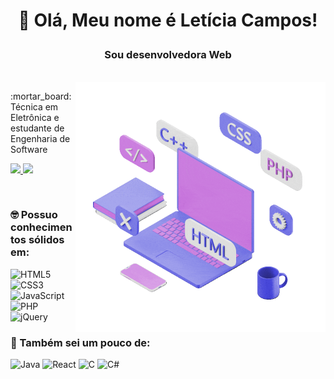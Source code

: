 # <p align=center> :wave: Olá, Meu nome é Letícia Campos!
### <p align=center> Sou desenvolvedora Web
  
<br>
  
<img src="gif-computer.gif" alt="Gif" width="400" align="right"/>
                                               
<p align="left">                                               
:mortar_board: Técnica em Eletrônica e estudante de Engenharia de Software
</p>      
<p align="left">
 <a href="https://www.linkedin.com/in/letícia-campos-09a7a4224" alt="linkedin" target="_blank">
  <img src="https://img.shields.io/badge/LinkedIn-0077B5?style=for-the-badge&logo=linkedin&logoColor=white">
  </a>
  <a href="mailto:scleticiaa@gmail.com" alt="gmail" target="_blank">
  <img src="https://img.shields.io/badge/Gmail-D14836?style=for-the-badge&logo=gmail&logoColor=white">
  </a>
</p>                                                                                                                        
 
  <br>

### :nerd_face: Possuo conhecimentos sólidos em:
![HTML5](https://img.shields.io/badge/HTML5-E34F26?style=for-the-badge&logo=html5&logoColor=white)
![CSS3](https://img.shields.io/badge/CSS3-1572B6?style=for-the-badge&logo=css3&logoColor=white)
![JavaScript](https://img.shields.io/badge/JavaScript-323330?style=for-the-badge&logo=javascript&logoColor=F7DF1E)
![PHP](https://img.shields.io/badge/php-%23777BB4.svg?style=for-the-badge&logo=php&logoColor=white)
![jQuery](https://img.shields.io/badge/jQuery-0769AD?style=for-the-badge&logo=jquery&logoColor=white)


### :monocle_face: Também sei um pouco de:
![Java](https://img.shields.io/badge/java-%23ED8B00.svg?style=for-the-badge&logo=openjdk&logoColor=white)
![React](https://img.shields.io/badge/React-20232A?style=for-the-badge&logo=react&logoColor=61DAFB)
![C](https://img.shields.io/badge/c-%2300599C.svg?style=for-the-badge&logo=c&logoColor=white)
![C#](https://img.shields.io/badge/C%23-239120?style=for-the-badge&logo=c-sharp&logoColor=white)







